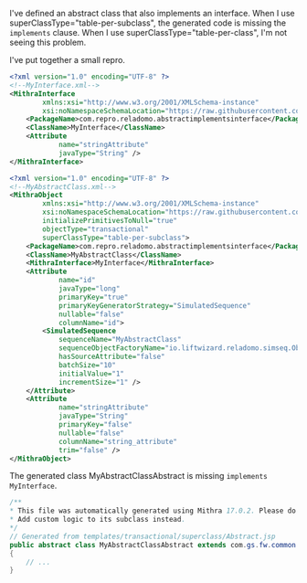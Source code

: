 I've defined an abstract class that also implements an interface. When I use superClassType="table-per-subclass", the generated code is missing the `implements` clause. When I use superClassType="table-per-class", I'm not seeing this problem.

I've put together a small repro.

```xml
<?xml version="1.0" encoding="UTF-8" ?>
<!--MyInterface.xml-->
<MithraInterface
        xmlns:xsi="http://www.w3.org/2001/XMLSchema-instance"
        xsi:noNamespaceSchemaLocation="https://raw.githubusercontent.com/goldmansachs/reladomo/master/reladomogen/src/main/xsd/mithraobject.xsd">
    <PackageName>com.repro.reladomo.abstractimplementsinterface</PackageName>
    <ClassName>MyInterface</ClassName>
    <Attribute
            name="stringAttribute"
            javaType="String" />
</MithraInterface>
```

```xml
<?xml version="1.0" encoding="UTF-8" ?>
<!--MyAbstractClass.xml-->
<MithraObject
        xmlns:xsi="http://www.w3.org/2001/XMLSchema-instance"
        xsi:noNamespaceSchemaLocation="https://raw.githubusercontent.com/goldmansachs/reladomo/master/reladomogen/src/main/xsd/mithraobject.xsd"
        initializePrimitivesToNull="true"
        objectType="transactional"
        superClassType="table-per-subclass">
    <PackageName>com.repro.reladomo.abstractimplementsinterface</PackageName>
    <ClassName>MyAbstractClass</ClassName>
    <MithraInterface>MyInterface</MithraInterface>
    <Attribute
            name="id"
            javaType="long"
            primaryKey="true"
            primaryKeyGeneratorStrategy="SimulatedSequence"
            nullable="false"
            columnName="id">
        <SimulatedSequence
            sequenceName="MyAbstractClass"
            sequenceObjectFactoryName="io.liftwizard.reladomo.simseq.ObjectSequenceObjectFactory"
            hasSourceAttribute="false"
            batchSize="10"
            initialValue="1"
            incrementSize="1" />
    </Attribute>
    <Attribute
            name="stringAttribute"
            javaType="String"
            primaryKey="false"
            nullable="false"
            columnName="string_attribute"
            trim="false" />
</MithraObject>
```

The generated class MyAbstractClassAbstract is missing `implements MyInterface`.

```java
/**
* This file was automatically generated using Mithra 17.0.2. Please do not modify it.
* Add custom logic to its subclass instead.
*/
// Generated from templates/transactional/superclass/Abstract.jsp
public abstract class MyAbstractClassAbstract extends com.gs.fw.common.mithra.superclassimpl.MithraTransactionalObjectImpl
{
    // ...
}
```

